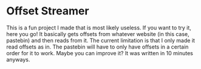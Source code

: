 # Offset Streamer
This is a fun project I made that is most likely useless. If you want to try it, here you go! It basically gets offsets from whatever website (in this case, pastebin) and then reads from it. The current limitation is that I only made it read offsets as in. The pastebin will have to only have offsets in a certain order for it to work. Maybe you can improve it? It was written in 10 minutes anyways.

